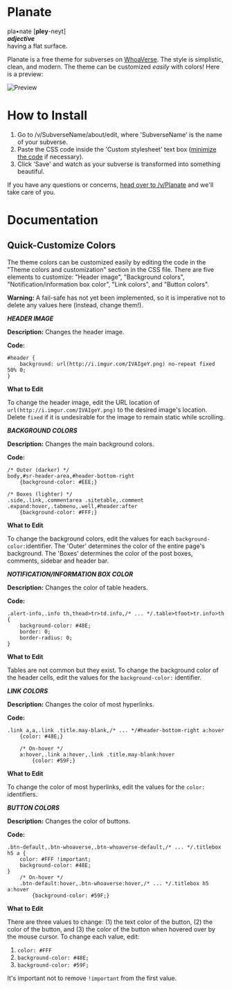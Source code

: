# Planate

pla•nate [**pley**-neyt]  
***adjective***  
having a flat surface.

Planate is a free theme for subverses on [WhoaVerse](http://whoaverse.com). The style is simplistic, clean, and modern. The theme can be customized *easily* with colors! Here is a preview:

![Preview](http://i.imgur.com/WokywTI.png "Preview of theme installed on /v/Nurdoidz")

# How to Install

1. Go to /v/SubverseName/about/edit, where 'SubverseName' is the name of your subverse.
2. Paste the CSS code inside the 'Custom stylesheet' text box ([minimize the code](http://cssminifier.com) if necessary).
3. Click 'Save' and watch as your subverse is transformed into something beautiful.

If you have any questions or concerns, [head over to /v/Planate](http://whoaverse.com/v/Planate) and we'll take care of you.

# Documentation

## Quick-Customize Colors

The theme colors can be customized easily by editing the code in the "Theme colors and customization" section in the CSS file. There are five elements to customize: "Header image", "Background colors", "Notification/information box color", "Link colors", and "Button colors".

**Warning:** A fail-safe has not yet been implemented, so it is imperative not to delete any values here (instead, change them!).

***HEADER IMAGE***

**Description:** Changes the header image.

**Code:**

    #header {
        background: url(http://i.imgur.com/IVAIgeY.png) no-repeat fixed 50% 0;
    }

**What to Edit**

To change the header image, edit the URL location of `url(http://i.imgur.com/IVAIgeY.png)` to the desired image's location. Delete `fixed` if it is undesirable for the image to remain static while scrolling.

***BACKGROUND COLORS***

**Description:** Changes the main background colors.

**Code:**

    /* Outer (darker) */
    body,#sr-header-area,#header-bottom-right 
        {background-color: #EEE;}
    
    /* Boxes (lighter) */
    .side,.link,.commentarea .sitetable,.comment .expand:hover,.tabmenu,.well,#header:after
        {background-color: #FFF;}


**What to Edit**

To change the background colors, edit the values for each `background-color:`identifier. The 'Outer' determines the color of the entire page's background. The 'Boxes' determines the color of the post boxes, comments, sidebar and header bar.

***NOTIFICATION/INFORMATION BOX COLOR***

**Description:** Changes the color of table headers.

**Code:**

    .alert-info,.info th,thead>tr>td.info,/* ... */.table>tfoot>tr.info>th {
        background-color: #48E;
        border: 0;
        border-radius: 0;
    }

**What to Edit**

Tables are not common but they exist. To change the background color of the header cells, edit the values for the `background-color:` identifier.

***LINK COLORS***

**Description:** Changes the color of most hyperlinks.

**Code:**

    .link a,a,.link .title.may-blank,/* ... */#header-bottom-right a:hover
        {color: #48E;}
        
        /* On-hover */
        a:hover,.link a:hover,.link .title.may-blank:hover 
            {color: #59F;}

**What to Edit**

To change the color of most hyperlinks, edit the values for the `color:` identifiers.

***BUTTON COLORS***

**Description:** Changes the color of buttons.

**Code:**

    .btn-default,.btn-whoaverse,.btn-whoaverse-default,/* ... */.titlebox h5 a {
        color: #FFF !important;
        background-color: #48E;
    }
        /* On-hover */
        .btn-default:hover,.btn-whoaverse:hover,/* ... */.titlebox h5 a:hover
            {background-color: #59F;}

**What to Edit**

There are three values to change: (1) the text color of the button, (2) the color of the button, and (3) the color of the button when hovered over by the mouse cursor. To change each value, edit:

1. `color: #FFF`
2. `background-color: #48E;`
3. `background-color: #59F;`

It's important not to remove `!important` from the first value.
